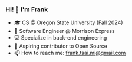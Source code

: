 <h3>Hi! 👋 I'm Frank </h3>

- 🎓 CS @ Oregon State University (Fall 2024)
- 💼 Software Engineer @ Morrison Express
- 💻 Specialize in back-end engineering
- 🌱 Aspiring contributor to Open Source
- 📫 How to reach me: frank.tsai.mj@gmail.com

